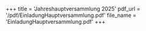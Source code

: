 ﻿+++
title = 'Jahreshauptversammlung 2025'
pdf_url = '/pdf/EinladungHauptversammlung.pdf'
file_name = 'EinladungHauptversammlung.pdf'
+++